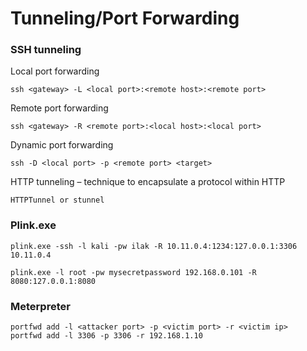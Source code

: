 # Tunneling/Port Forwarding

### SSH tunneling

Local port forwarding

```text
ssh <gateway> -L <local port>:<remote host>:<remote port>
```

Remote port forwarding

```text
ssh <gateway> -R <remote port>:<local host>:<local port>
```

Dynamic port forwarding

```text
ssh -D <local port> -p <remote port> <target>
```

HTTP tunneling – technique to encapsulate a protocol within HTTP

```text
HTTPTunnel or stunnel
```

### Plink.exe

```text
plink.exe -ssh -l kali -pw ilak -R 10.11.0.4:1234:127.0.0.1:3306 10.11.0.4
```

```text
plink.exe -l root -pw mysecretpassword 192.168.0.101 -R 8080:127.0.0.1:8080
```

### Meterpreter

```text
portfwd add -l <attacker port> -p <victim port> -r <victim ip>
portfwd add -l 3306 -p 3306 -r 192.168.1.10
```



